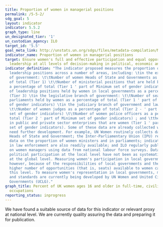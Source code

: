 ```yaml
---
title: Proportion of women in managerial positions
permalink: /5-5-2/
sdg_goal: 5
layout: indicator
indicator: 5.5.2
graph_type: line
un_designated_tier: '1'
un_custodian_agency: ILO
target_id: '5.5'
goal_meta_link: http://unstats.un.org/sdgs/files/metadata-compilation/Metadata-Goal-5.pdf
indicator_name: Proportion of women in managerial positions
target: Ensure women's full and effective participation and equal opportunities for
  leadership at all levels of decision-making in political, economic and public life
indicator_definition: "The indicator proposed measures the proportion of women in
  leadership positions across a number of areas, including: \tin the executive branch
  of government: \t\tNumber of women Heads of State and Governments as a percentage
  of total (Tier 1) \t\tNumber of ministerial positions that are held by women as
  a percentage of total (Tier 1 ' part of Minimum set of gender indicators) \t\tNumber
  of leadership positions held by women in local governments as a percentage of total
  (Tier 3) \tin the legislative branch of government: \t\tNumber of seats in national
  parliaments held by women as a percentage of total (Tier 1 ' part of Minimum set
  of gender indicators) \tin the judiciary branch of government and law enforcement:
  \t\tNumber of women judges as a percentage of total (Tier 2 - ' part of Minimum
  set of gender indicators) \t\tNumber of women police officers as a percentage of
  total (Tier 2 ' part of Minimum set of gender indicators) ; and \tthe share of managers
  in public and private sector enterprises that are women (Tier 1 ' part of Minimum
  set of gender indicators). Some of these data are already collected while others
  need further development. For example, UN Women routinely collects data on women
  Heads of State and Government; the Inter-Parliamentary Union (IPU) regularly collects
  data on the proportion of women ministers and in parliaments; indicators on women
  in law enforcement are also readily available; and ILO regularly publishes data
  on women managers using data from national labour force surveys. Data on women's
  political participation at the local level have not been as systematically collected
  at the global level. Measuring women's participation in local government is important,
  however, because of the responsibilities of local governments and the significantly
  higher number of opportunities (that is, seats) available to women candidates at
  this level. To measure women's representation in local governments, methodologies
  and standards are currently being developed by UN Women and United Cities and Local
  Governments (UCLG)."
graph_title: Percent of UK women ages 16 and older in full-time, civilian management
  occupations
reporting_status: inprogress
---
```


We have found a suitable source of data for this indicator or relevant proxy at national level. We are currently quality assuring the data and preparing it for publication.
